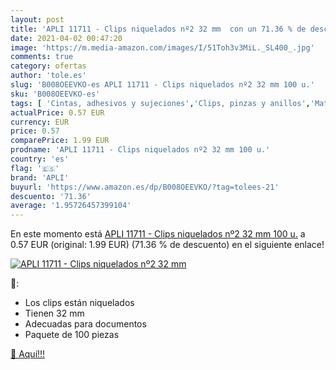 ```yaml
---
layout: post
title: 'APLI 11711 - Clips niquelados nº2 32 mm  con un 71.36 % de descuento'
date: 2021-04-02 00:47:20
image: 'https://m.media-amazon.com/images/I/51Toh3v3MiL._SL400_.jpg'
comments: true
category: ofertas
author: 'tole.es'
slug: 'B008OEEVKO-es APLI 11711 - Clips niquelados nº2 32 mm 100 u.'
sku: 'B008OEEVKO-es'
tags: [ 'Cintas, adhesivos y sujeciones','Clips, pinzas y anillos','Material de oficina','Oficina y papelería','apli', ]
actualPrice: 0.57 EUR
currency: EUR
price: 0.57
comparePrice: 1.99 EUR
prodname: 'APLI 11711 - Clips niquelados nº2 32 mm 100 u.'
country: 'es'
flag: '🇪🇸'
brand: 'APLI'
buyurl: 'https://www.amazon.es/dp/B008OEEVKO/?tag=tolees-21'
descuento: '71.36'
average: '1.95726457399104'
---
```


En este momento está [APLI 11711 - Clips niquelados nº2 32 mm 100 u.](https://www.amazon.es/dp/B008OEEVKO/?tag=tolees-21) a 0.57 EUR (original: 1.99 EUR) (71.36 %  de descuento) en el siguiente enlace!

[![APLI 11711 - Clips niquelados nº2 32 mm ](https://m.media-amazon.com/images/I/51Toh3v3MiL._SL400_.jpg)](https://www.amazon.es/dp/B008OEEVKO/?tag=tolees-21)

🔎:

- Los clips están niquelados
- Tienen 32 mm
- Adecuadas para documentos
- Paquete de 100 piezas

[🛒 Aquí!!!](https://www.amazon.es/dp/B008OEEVKO/?tag=tolees-21)
